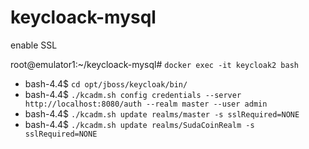 # keycloack-mysql

enable SSL

root@emulator1:~/keycloack-mysql# ```docker exec -it keycloak2 bash```

* bash-4.4$ ```cd opt/jboss/keycloak/bin/```
* bash-4.4$ ```./kcadm.sh config credentials --server http://localhost:8080/auth --realm master --user admin```
* bash-4.4$ ```./kcadm.sh update realms/master -s sslRequired=NONE```
* bash-4.4$ ```./kcadm.sh update realms/SudaCoinRealm -s sslRequired=NONE```
